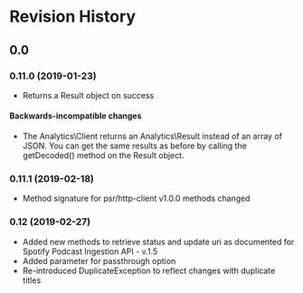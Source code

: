 # Revision History

## 0.0

### 0.11.0 (2019-01-23)

* Returns a Result object on success

#### Backwards-incompatible changes

* The Analytics\Client returns an Analytics\Result instead of an array of JSON. You can get the same results as before by calling the getDecoded() method on the Result object.

### 0.11.1 (2019-02-18)

* Method signature for psr/http-client v1.0.0 methods changed

### 0.12 (2019-02-27)

* Added new methods to retrieve status and update uri as documented for Spotify Podcast Ingestion API - v.1.5  
* Added parameter for passthrough option
* Re-introduced DuplicateException to reflect changes with duplicate titles